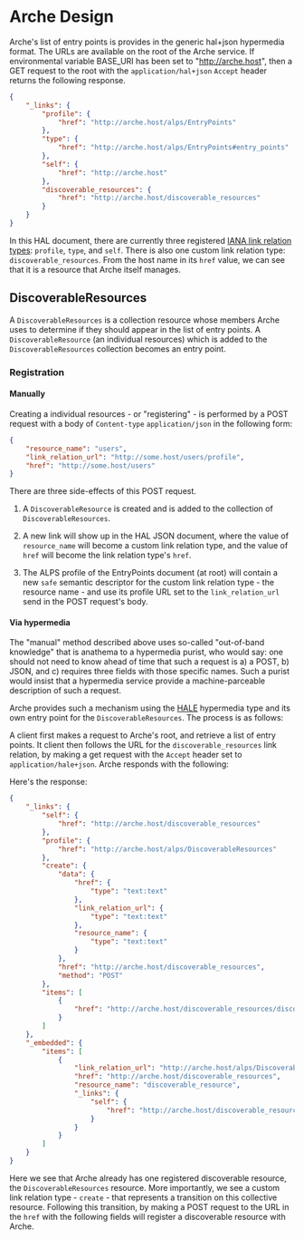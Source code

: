 # Arche Design

Arche's list of entry points is provides in the generic hal+json
hypermedia format. The URLs are available on the root of the Arche
service. If environmental variable BASE_URI has been set to
"http://arche.host", then a GET request to the root with the
`application/hal+json` `Accept` header returns the following response.


``` json
{
    "_links": {
        "profile": {
            "href": "http://arche.host/alps/EntryPoints"
        },
        "type": {
            "href": "http://arche.host/alps/EntryPoints#entry_points"
        },
        "self": {
            "href": "http://arche.host"
        },
        "discoverable_resources": {
            "href": "http://arche.host/discoverable_resources"
        }
    }
}
```

In this HAL document, there are currently three registered
[IANA link relation types](http://www.iana.org/assignments/link-relations/link-relations.xhtml):
`profile`, `type`, and `self`. There is also one custom link relation
type: `discoverable_resources`.  From the host name in
its `href` value, we can see that it is a resource that Arche itself manages.

## DiscoverableResources
A `DiscoverableResources` is a collection resource whose members Arche
uses to determine if they should appear in the list of entry points.  A
`DiscoverableResource` (an individual resources) which is added to
the `DiscoverableResources` collection becomes an entry point.

### Registration
#### Manually

Creating a individual resources - or "registering" - is performed by a
POST request with a body of `Content-type` `application/json` in
the following form:

``` json
{
	"resource_name": "users",
	"link_relation_url": "http://some.host/users/profile",
	"href": "http://some.host/users"
}
```

There are three side-effects of this POST request.

1. A `DiscoverableResource` is created and is added to the collection of
`DiscoverableResources`.

2. A new link will show up in the HAL JSON document, where the value
   of `resource_name` will become a custom link relation type, and the
   value of `href` will become the link relation type's `href`.

3. The ALPS profile of the EntryPoints document (at root) will contain
   a new `safe` semantic descriptor for the custom link relation type -
   the resource name - and use its profile URL set to the
   `link_relation_url` send in the POST request's body.

#### Via hypermedia

The "manual" method described above uses so-called "out-of-band
knowledge" that is anathema to a hypermedia purist, who would say: one
should not need to know ahead of time that such a request is a) a
POST, b) JSON, and c) requires three fields with those specific
names. Such a purist would insist that a hypermedia service provide a
machine-parceable description of such a request.

Arche provides such a mechanism using the
[HALE](https://github.com/mdsol/hale) hypermedia type and its own
entry point for the `DiscoverableResources`. The process is as
follows:

A client first makes a request to Arche's root, and retrieve a list of
entry points. It client then follows the URL for the
`discoverable_resources` link relation, by making a get request with
the `Accept` header set to `application/hale+json`.  Arche responds
with the following:

Here's the response:

``` json
{
    "_links": {
        "self": {
            "href": "http://arche.host/discoverable_resources"
        },
        "profile": {
            "href": "http://arche.host/alps/DiscoverableResources"
        },
        "create": {
            "data": {
                "href": {
                    "type": "text:text"
                },
                "link_relation_url": {
                    "type": "text:text"
                },
                "resource_name": {
                    "type": "text:text"
                }
            },
            "href": "http://arche.host/discoverable_resources",
            "method": "POST"
        },
        "items": [
            {
                "href": "http://arche.host/discoverable_resources/discoverable_resources"
            }
        ]
    },
    "_embedded": {
        "items": [
            {
                "link_relation_url": "http://arche.host/alps/DiscoverableResources",
                "href": "http://arche.host/discoverable_resources",
                "resource_name": "discoverable_resource",
                "_links": {
                    "self": {
                        "href": "http://arche.host/discoverable_resources/discoverable_resources"
                    }
                }
            }
        ]
    }
}
```

Here we see that Arche already has one registered discoverable
resource, the `DiscoverableResources` resource.  More importantly, we
see a custom link relation type - `create` - that represents a
transition on this collective resource. Following this transition, by
making a POST request to the URL in the `href` with the following
fields will register a discoverable resource with Arche.
